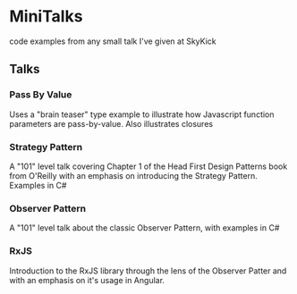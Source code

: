 # MiniTalks
code examples from any small talk I've given at SkyKick


## Talks
### Pass By Value
Uses a "brain teaser" type example to illustrate how Javascript function parameters are pass-by-value.  Also illustrates closures
### Strategy Pattern
A "101" level talk covering Chapter 1 of the Head First Design Patterns book from O'Reilly with an emphasis on introducing the Strategy Pattern.  Examples in C#
### Observer Pattern
A "101" level talk about the classic Observer Pattern, with examples in C#
### RxJS
Introduction to the RxJS library through the lens of the Observer Patter and with an emphasis on it's usage in Angular.

